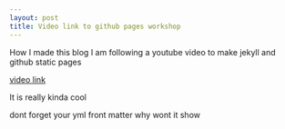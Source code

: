 ```yaml
---
layout: post
title: Video link to github pages workshop
---
```


How I made this blog
I am following a youtube video to make jekyll and github static pages

[video link](https://youtu.be/SWVjQsvQocA)


It is really kinda cool

dont forget your yml front matter
why wont it show
